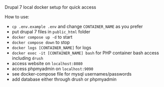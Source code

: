 Drupal 7 local docker setup for quick access

How to use:

- `cp .env.example .env` and change `CONTAINER_NAME` as you prefer
- put drupal 7 files in `public_html` folder
- `docker compose up -d` to start
- `docker compose down` to stop
- `docker logs [CONTAINER_NAME]` for logs
- `docker exec -it [CONTAINER_NAME] bash` for PHP container bash access including `drush`
- access website on `localhost:8080`
- access phpmyadmin on `localhost:9090`
- see docker-compose file for mysql usernames/passwords
- add database either through drush or phpmyadmin